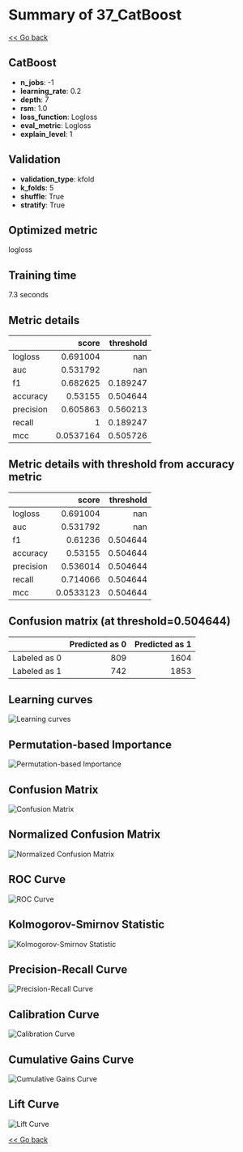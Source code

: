 # Summary of 37_CatBoost

[<< Go back](../README.md)


## CatBoost
- **n_jobs**: -1
- **learning_rate**: 0.2
- **depth**: 7
- **rsm**: 1.0
- **loss_function**: Logloss
- **eval_metric**: Logloss
- **explain_level**: 1

## Validation
 - **validation_type**: kfold
 - **k_folds**: 5
 - **shuffle**: True
 - **stratify**: True

## Optimized metric
logloss

## Training time

7.3 seconds

## Metric details
|           |     score |   threshold |
|:----------|----------:|------------:|
| logloss   | 0.691004  |  nan        |
| auc       | 0.531792  |  nan        |
| f1        | 0.682625  |    0.189247 |
| accuracy  | 0.53155   |    0.504644 |
| precision | 0.605863  |    0.560213 |
| recall    | 1         |    0.189247 |
| mcc       | 0.0537164 |    0.505726 |


## Metric details with threshold from accuracy metric
|           |     score |   threshold |
|:----------|----------:|------------:|
| logloss   | 0.691004  |  nan        |
| auc       | 0.531792  |  nan        |
| f1        | 0.61236   |    0.504644 |
| accuracy  | 0.53155   |    0.504644 |
| precision | 0.536014  |    0.504644 |
| recall    | 0.714066  |    0.504644 |
| mcc       | 0.0533123 |    0.504644 |


## Confusion matrix (at threshold=0.504644)
|              |   Predicted as 0 |   Predicted as 1 |
|:-------------|-----------------:|-----------------:|
| Labeled as 0 |              809 |             1604 |
| Labeled as 1 |              742 |             1853 |

## Learning curves
![Learning curves](learning_curves.png)

## Permutation-based Importance
![Permutation-based Importance](permutation_importance.png)
## Confusion Matrix

![Confusion Matrix](confusion_matrix.png)


## Normalized Confusion Matrix

![Normalized Confusion Matrix](confusion_matrix_normalized.png)


## ROC Curve

![ROC Curve](roc_curve.png)


## Kolmogorov-Smirnov Statistic

![Kolmogorov-Smirnov Statistic](ks_statistic.png)


## Precision-Recall Curve

![Precision-Recall Curve](precision_recall_curve.png)


## Calibration Curve

![Calibration Curve](calibration_curve_curve.png)


## Cumulative Gains Curve

![Cumulative Gains Curve](cumulative_gains_curve.png)


## Lift Curve

![Lift Curve](lift_curve.png)



[<< Go back](../README.md)
